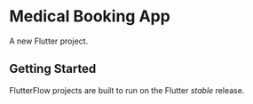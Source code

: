 # Medical Booking App

A new Flutter project.

## Getting Started

FlutterFlow projects are built to run on the Flutter _stable_ release.
